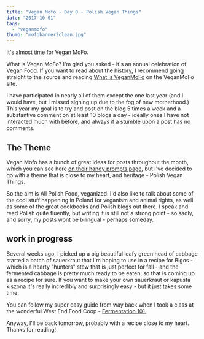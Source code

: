 ```yaml
---
title: "Vegan Mofo - Day 0 - Polish Vegan Things"
date: "2017-10-01"
tags:
  - "veganmofo"
thumb: "mofobanner2clean.jpg"
---
```


It's almost time for Vegan MoFo.

What is Vegan MoFo? I'm glad you asked - it's an annual celebration of Vegan Food. If you want to read about the history, I recommend going straight to the source and reading [What is VeganMoFo](http://www.veganmofo.com/about/) on the VeganMoFo site.

I have participated in nearly all of them except the one last year (and I would have, but I missed signing up due to the fog of new motherhood.) This year my goal is to try and post on the blog 5 times a week and a substantive comment on at least 10 blogs a day - ideally ones I have not interacted much with before, and always if a stumble upon a post has no comments.

## The Theme

Vegan Mofo has a bunch of great ideas for posts throughout the month, which you can see here [on their handy prompts page](http://www.veganmofo.com/vegan-mofo-2017/), but I've decided to go with a theme that is close to my heart, and heritage - Polish Vegan Things.

So the aim is All Polish Food, veganized. I'd also like to talk about some of the cool stuff happening in Poland for veganism and animal rights, as well as some of the great cookbooks and Polish blogs out there. I speak and read Polish quite fluently, but writing it is still not a strong point - so sadly, and sorry, my posts wont be bilingual - perhaps someday.

## work in progress

Several weeks ago, I picked up a big beautiful leafy green head of cabbage started a batch of sauerkraut that I'm hoping to use in a recipe for Bigos - which is a hearty "hunters" stew that is just perfect for fall - and the fermented cabbage is pretty much ready to be eaten, so that is coming up as a recipe for sure. If you want to make your own sauerkraut or kapusta kiszona it's really incredibly and surprisingly easy - but it just takes some time.

You can follow my super easy guide from way back when I took a class at the wonderful West End Food Coop - [Fermentation 101.](http://meshell.ca/west-end-food-co-op-fermentation-101-sauerkraut/)

Anyway, I'll be back tomorrow, probably with a recipe close to my heart. Thanks for reading!
